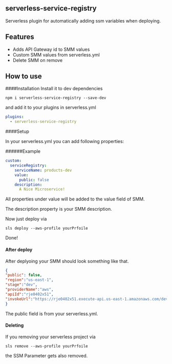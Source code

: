 ## serverless-service-registry

Serverless plugin for automatically adding ssm variables when deploying.

## Features
+ Adds API Gateway id to SMM values      
+ Custom SMM values from serverless.yml
+ Delete SMM on remove

## How to use
   

####Installation 
Install it to dev dependencies  

``
npm i serverless-service-registry --save-dev
``

and add it to your plugins in serverless.yml 

```yaml
plugins:
  - serverless-service-registry
```



####Setup

In your serverless.yml you can add following properties:

######Example
```yaml
custom:
  serviceRegistry:
    serviceName: products-dev
    value:
      public: false
    description:
      A Nice Microservice!
```

All properties under value will be added to the value field of SMM.

The description property is your SMM description.

Now just deploy via

```
sls deploy --aws-profile yourPrfoile
```

Done!

#### After deploy

After deplyoing your SMM should look something like that.


```json
{
"public": false,
"region":"us-east-1",
"stage":"dev",
"providerName":"aws",
"apiId":"rje0402x51",
"invokeUrl":"https://rje0402x51.execute-api.us-east-1.amazonaws.com/dev"
}

```

The public field is from your serverless.yml.

#### Deleting

If you removing your serverless project via

```
sls remove --aws-profile yourPrfoile
```

the SSM Parameter gets also removed. 
